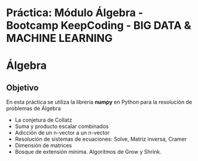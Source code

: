 # Práctica: Módulo Álgebra - Bootcamp KeepCoding - BIG DATA & MACHINE LEARNING

# Álgebra

## Objetivo

En esta práctica se utiliza la librería **numpy** en Python para la resolución de problemas de Álgebra

- La conjetura de Collatz
- Suma y producto escalar combinados
- Adicción de un n-vector a un n-vector
- Resolución de sistemas de ecuaciones: Solve, Matriz inversa, Cramer
- Dimensión de matrices
- Bosque de extensión mínima. Algoritmos de Grow y Shrink.

